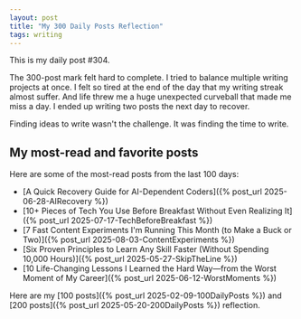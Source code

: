 ```yaml
---
layout: post
title: "My 300 Daily Posts Reflection"
tags: writing
---
```


This is my daily post #304.

The 300-post mark felt hard to complete. I tried to balance multiple writing projects at once. I felt so tired at the end of the day that my writing streak almost suffer. And life threw me a huge unexpected curveball that made me miss a day. I ended up writing two posts the next day to recover.

Finding ideas to write wasn't the challenge. It was finding the time to write.

## My most-read and favorite posts

Here are some of the most-read posts from the last 100 days:

* [A Quick Recovery Guide for AI-Dependent Coders]({% post_url 2025-06-28-AIRecovery %})
* [10+ Pieces of Tech You Use Before Breakfast Without Even Realizing It]({% post_url 2025-07-17-TechBeforeBreakfast %})
* [7 Fast Content Experiments I'm Running This Month (to Make a Buck or Two)]({% post_url 2025-08-03-ContentExperiments %})
* [Six Proven Principles to Learn Any Skill Faster (Without Spending 10,000 Hours)]({% post_url 2025-05-27-SkipTheLine %})
* [10 Life-Changing Lessons I Learned the Hard Way—from the Worst Moment of My Career]({% post_url 2025-06-12-WorstMoments %})

Here are my [100 posts]({% post_url 2025-02-09-100DailyPosts %}) and [200 posts]({% post_url 2025-05-20-200DailyPosts %}) reflection.
